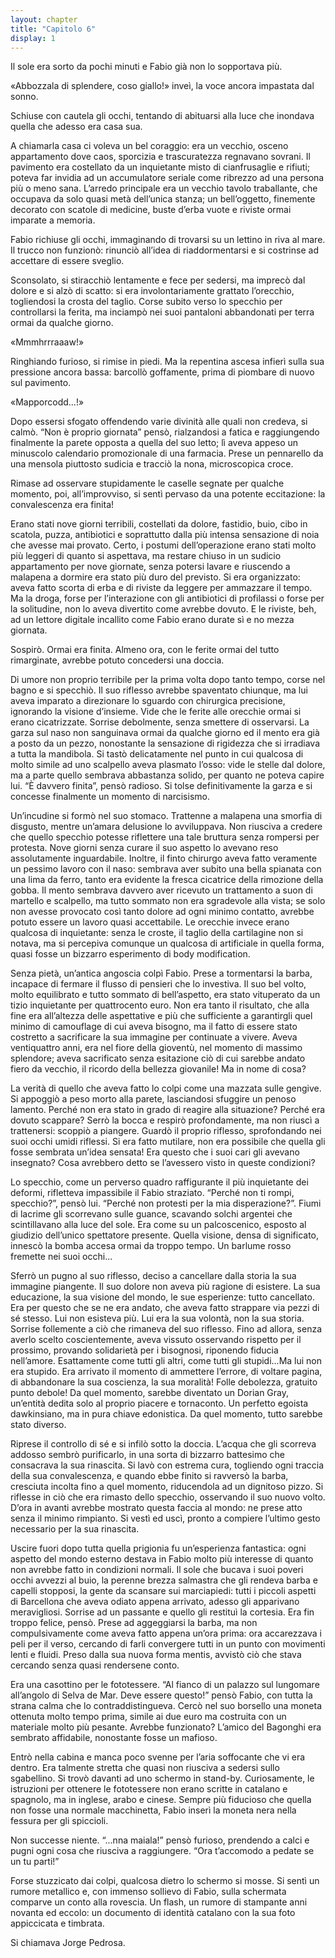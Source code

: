 ```yaml
---
layout: chapter
title: "Capitolo 6"
display: 1
---
```


Il sole era sorto da pochi minuti e Fabio già non lo sopportava più.

«Abbozzala di splendere, coso giallo!» inveì, la voce ancora impastata dal sonno.

Schiuse con cautela gli occhi, tentando di abituarsi alla luce che inondava quella che adesso era casa sua.

A chiamarla casa ci voleva un bel coraggio: era un vecchio, osceno appartamento dove caos, sporcizia e trascuratezza regnavano sovrani. Il pavimento era costellato da un inquietante misto di cianfrusaglie e rifiuti; poteva far invidia ad un accumulatore seriale come ribrezzo ad una persona più o meno sana. L’arredo principale era un vecchio tavolo traballante, che occupava da solo quasi metà dell’unica stanza; un bell’oggetto, finemente decorato con scatole di medicine, buste d’erba vuote e riviste ormai imparate a memoria.

Fabio richiuse gli occhi, immaginando di trovarsi su un lettino in riva al mare. Il trucco non funzionò: rinunciò all’idea di riaddormentarsi e si costrinse ad accettare di essere sveglio.

Sconsolato, si stiracchiò lentamente e fece per sedersi, ma imprecò dal dolore e si alzò di scatto: si era involontariamente grattato l’orecchio, togliendosi la crosta del taglio. Corse subito verso lo specchio per controllarsi la ferita, ma inciampò nei suoi pantaloni abbandonati per terra ormai da qualche giorno.

«Mmmhrrraaaw!»

Ringhiando furioso, si rimise in piedi. Ma la repentina ascesa infierì sulla sua pressione ancora bassa: barcollò goffamente, prima di piombare di nuovo sul pavimento.

«Mapporcodd...!»

Dopo essersi sfogato offendendo varie divinità alle quali non credeva, si calmò. “Non è proprio giornata” pensò, rialzandosi a fatica e raggiungendo finalmente la parete opposta a quella del suo letto; lì aveva appeso un minuscolo calendario promozionale di una farmacia. Prese un pennarello da una mensola piuttosto sudicia e tracciò la nona, microscopica croce.

Rimase ad osservare stupidamente le caselle segnate per qualche momento, poi, all’improvviso, si sentì pervaso da una potente eccitazione: la convalescenza era finita!

Erano stati nove giorni terribili, costellati da dolore, fastidio, buio, cibo in scatola, puzza, antibiotici e soprattutto dalla più intensa sensazione di noia che avesse mai provato. Certo, i postumi dell’operazione erano stati molto più leggeri di quanto si aspettava, ma restare chiuso in un sudicio appartamento per nove giornate, senza potersi lavare e riuscendo a malapena a dormire era stato più duro del previsto. Si era organizzato: aveva fatto scorta di erba e di riviste da leggere per ammazzare il tempo. Ma la droga, forse per l’interazione con gli antibiotici di profilassi o forse per la solitudine, non lo aveva divertito come avrebbe dovuto. E le riviste, beh, ad un lettore digitale incallito come Fabio erano durate sì e no mezza giornata.

Sospirò. Ormai era finita. Almeno ora, con le ferite ormai del tutto rimarginate, avrebbe potuto concedersi una doccia.

Di umore non proprio terribile per la prima volta dopo tanto tempo, corse nel bagno e si specchiò. Il suo riflesso avrebbe spaventato
chiunque, ma lui aveva imparato a direzionare lo sguardo con chirurgica precisione, ignorando la visione d’insieme. Vide che le ferite alle orecchie ormai si erano cicatrizzate. Sorrise debolmente, senza smettere di osservarsi. La garza sul naso non sanguinava ormai da qualche giorno ed il mento era già a posto da un pezzo, nonostante la sensazione di rigidezza che si irradiava a tutta la mandibola. Si tastò delicatamente nel punto in cui qualcosa di molto simile ad uno scalpello aveva plasmato l’osso: vide le stelle dal dolore, ma a parte quello sembrava abbastanza solido, per quanto ne poteva capire lui. “È davvero finita”, pensò radioso. Si tolse definitivamente la garza e si concesse finalmente un momento di narcisismo.

Un’incudine si formò nel suo stomaco. Trattenne a malapena una smorfia di disgusto, mentre un’amara delusione lo avviluppava. Non riusciva a credere che quello specchio potesse riflettere una tale bruttura senza rompersi per protesta. Nove giorni senza curare il suo aspetto lo avevano reso assolutamente inguardabile. Inoltre, il finto chirurgo aveva fatto veramente un pessimo lavoro con il naso: sembrava aver subito una bella spianata con una lima da ferro, tanto era evidente la fresca cicatrice della rimozione della gobba. Il mento sembrava davvero aver ricevuto un trattamento a suon di martello e scalpello, ma tutto sommato non era sgradevole alla vista; se solo non avesse provocato così tanto dolore ad ogni minimo contatto, avrebbe potuto essere un lavoro quasi accettabile. Le orecchie invece erano qualcosa di inquietante: senza le croste, il taglio della cartilagine non si notava, ma si percepiva comunque un qualcosa di artificiale in quella forma, quasi fosse un bizzarro esperimento di body modification.

Senza pietà, un’antica angoscia colpì Fabio. Prese a tormentarsi la barba, incapace di fermare il flusso di pensieri che lo investiva. Il suo bel volto, molto equilibrato e tutto sommato di bell’aspetto, era stato vituperato da un tizio inquietante per quattrocento euro. Non era tanto il risultato, che alla fine era all’altezza delle aspettative e più che sufficiente a garantirgli quel minimo di camouflage di cui aveva bisogno, ma il fatto di essere stato costretto a sacrificare la sua immagine per continuate a vivere. Aveva ventiquattro anni, era nel fiore della gioventù, nel momento di massimo splendore; aveva sacrificato senza esitazione ciò di cui sarebbe andato fiero da vecchio, il ricordo della bellezza giovanile! Ma in nome di cosa?

La verità di quello che aveva fatto lo colpi come una mazzata sulle gengive. Si appoggiò a peso morto alla parete, lasciandosi sfuggire un penoso lamento. Perché non era stato in grado di reagire alla situazione? Perché era dovuto scappare? Serrò la bocca e respirò
profondamente, ma non riuscì a trattenersi: scoppiò a piangere. Guardò il proprio riflesso, sprofondando nei suoi occhi umidi riflessi. Si era fatto mutilare, non era possibile che quella gli fosse sembrata un’idea sensata! Era questo che i suoi cari gli avevano insegnato? Cosa avrebbero detto se l’avessero visto in queste condizioni?

Lo specchio, come un perverso quadro raffigurante il più inquietante dei deformi, rifletteva impassibile il Fabio straziato. “Perché non ti rompi, specchio?”, pensò lui. “Perché non protesti per la mia disperazione?”. Fiumi di lacrime gli scorrevano sulle guance, scavando solchi argentei che scintillavano alla luce del sole. Era come su un palcoscenico, esposto al giudizio dell’unico spettatore presente. Quella visione, densa di significato, innescò la bomba accesa ormai da troppo tempo. Un barlume rosso fremette nei suoi occhi...

Sferrò un pugno al suo riflesso, deciso a cancellare dalla storia la sua immagine piangente. Il suo dolore non aveva più ragione di esistere. La sua educazione, la sua visione del mondo, le sue esperienze: tutto cancellato. Era per questo che se ne era andato, che aveva fatto strappare via pezzi di sé stesso. Lui non esisteva più. Lui era la sua volontà, non la sua storia. Sorrise follemente a ciò che rimaneva del suo riflesso. Fino ad allora, senza averlo scelto coscientemente, aveva vissuto osservando rispetto per il prossimo, provando solidarietà per i bisognosi, riponendo fiducia nell’amore. Esattamente come tutti gli altri, come tutti gli stupidi...Ma lui non era stupido. Era arrivato il momento di ammettere l’errore, di voltare pagina, di abbandonare la sua coscienza, la sua moralità! Folle debolezza, gratuito punto debole! Da quel momento, sarebbe diventato un Dorian Gray, un’entità dedita solo al proprio piacere e tornaconto. Un perfetto egoista dawkinsiano, ma in pura chiave edonistica. Da quel momento, tutto sarebbe stato diverso.

Riprese il controllo di sé e si infilò sotto la doccia. L’acqua che gli scorreva addosso sembrò purificarlo, in una sorta di bizzarro battesimo che consacrava la sua rinascita. Si lavò con estrema cura, togliendo ogni traccia della sua convalescenza, e quando ebbe finito si ravversò la barba, cresciuta incolta fino a quel momento, riducendola ad un dignitoso pizzo. Si riflesse in ciò che era rimasto dello specchio, osservando il suo nuovo volto. D’ora in avanti avrebbe mostrato questa faccia al mondo: ne prese atto senza il minimo rimpianto. Si vestì ed uscì, pronto a compiere l’ultimo gesto necessario per la sua rinascita.

Uscire fuori dopo tutta quella prigionia fu un’esperienza fantastica: ogni aspetto del mondo esterno destava in Fabio molto più interesse di quanto non avrebbe fatto in condizioni normali. Il sole che bucava i suoi poveri occhi avvezzi al buio, la perenne brezza salmastra che gli rendeva barba e capelli stopposi, la gente da scansare sui marciapiedi: tutti i piccoli aspetti di Barcellona che aveva odiato appena arrivato, adesso gli apparivano meravigliosi. Sorrise ad un passante e quello gli restituì la cortesia. Era fin troppo felice, pensò. Prese ad aggeggiarsi la barba, ma non compulsivamente come aveva fatto appena un’ora prima: ora accarezzava i peli per il verso, cercando di farli convergere tutti in un punto con movimenti lenti e fluidi. Preso dalla sua nuova forma mentis, avvistò ciò che stava cercando senza quasi rendersene conto.

Era una casottino per le fototessere. “Al fianco di un palazzo sul lungomare all’angolo di Selva de Mar. Deve essere questo!” pensò Fabio, con tutta la strana calma che lo contraddistingueva. Cercò nel suo borsello una moneta ottenuta molto tempo prima, simile ai due euro ma costruita con un materiale molto più pesante. Avrebbe funzionato? L’amico del Bagonghi era sembrato affidabile, nonostante fosse un mafioso.

Entrò nella cabina e manca poco svenne per l’aria soffocante che vi era dentro. Era talmente stretta che quasi non riusciva a sedersi sullo sgabellino. Si trovò davanti ad uno schermo in stand-by. Curiosamente, le istruzioni per ottenere le fototessere non erano scritte in catalano e spagnolo, ma in inglese, arabo e cinese. Sempre più fiducioso che quella non fosse una normale macchinetta, Fabio inserì la moneta nera nella fessura per gli spiccioli.

Non successe niente. “...nna maiala!” pensò furioso, prendendo a calci e pugni ogni cosa che riusciva a raggiungere. “Ora t’accomodo a pedate se un tu parti!”

Forse stuzzicato dai colpi, qualcosa dietro lo schermo si mosse. Si sentì un rumore metallico e, con immenso sollievo di Fabio, sulla
schermata comparve un conto alla rovescia. Un flash, un rumore di stampante anni novanta ed eccolo: un documento di identità catalano con la sua foto appiccicata e timbrata.

Si chiamava Jorge Pedrosa.

